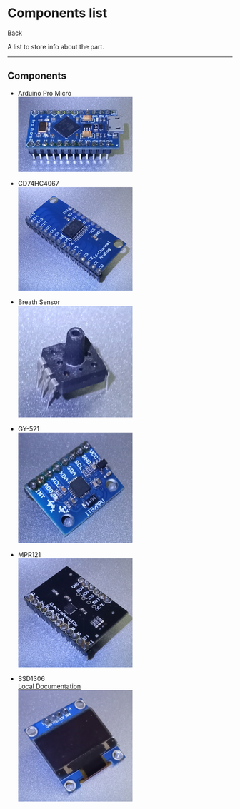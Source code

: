 # Components list

[Back](../README.md)

A list to store info about the part.

---

## Components

- Arduino Pro Micro  
![Arduino Pro Micro](ArduinoProMicro.png)

- CD74HC4067  
![CD74HC4067](CD74HC4067.png)

- Breath Sensor  
![BreathSensor](BreathSensor.png)

- GY-521  
![GY-521](GY-521.png)

- MPR121  
![MPR121](MPR121.png)

- SSD1306  
[Local Documentation](../Documentation/SSD1306/SSD1306.md)  
![SSD1306](SSD1306.png)
